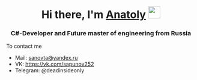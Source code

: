 <h1 align="center">Hi there, I'm <a href="https://github.com/Sapunov-Anatoly" target="_blank">Anatoly</a> 
<img src="https://github.com/blackcater/blackcater/raw/main/images/Hi.gif" height="32"/></h1>
<h3 align="center">C#-Developer and Future master of engineering from Russia</h3

# To contact me
* Mail: sanovta@yandex.ru
* VK: https://vk.com/sapunov252
* Telegram: @deadinsideonly
